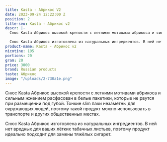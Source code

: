 ```yaml
---
title: Kasta - Абрикос V2
date: 2023-09-24 12:22:00 Z
position: 2
title-seo: Kasta - Абрикос v2
descr: |-
  Снюс Kasta Абрикос высокой крепости с летними мотивами абрикоса и сильным жжением расфасован в белые пакетики, которые не рвутся при размещении под губой. Тонкие slim паки незаметны для окружающих людей, поэтому такой продукт можно использовать в транспорте и других общественных местах.

  Снюс Kasta Абрикос изготовлена из натуральных ингредиентов. В ней нет вредных для ваших лёгких табачных листьев, поэтому продукт идеально подходит для замены тяжёлых сигарет.
product-name: Kasta - Абрикос v2
nicotine: 105
portions: 20
gram: 20
price: 3000
brand: Russian products
taste: Абрикос
image: "/uploads/2-730a1e.png"
---
```


Снюс Kasta Абрикос высокой крепости с летними мотивами абрикоса и сильным жжением расфасован в белые пакетики, которые не рвутся при размещении под губой. Тонкие slim паки незаметны для окружающих людей, поэтому такой продукт можно использовать в транспорте и других общественных местах.

Снюс Kasta Абрикос изготовлена из натуральных ингредиентов. В ней нет вредных для ваших лёгких табачных листьев, поэтому продукт идеально подходит для замены тяжёлых сигарет.